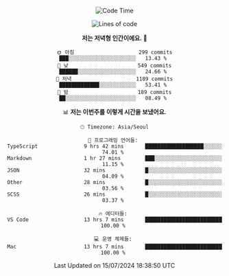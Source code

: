<div align='center'>
 
<!--START_SECTION:waka-->
![Code Time](http://img.shields.io/badge/Code%20Time-3%2C659%20hrs%2011%20mins-blue)

![Lines of code](https://img.shields.io/badge/%EC%A0%80%EB%8A%94%20%EC%97%AC%ED%83%9C%EA%B9%8C%EC%A7%80%20-1.5%20million%20%EC%A4%84%EC%9D%98%20%EC%BD%94%EB%93%9C%EB%A5%BC%20%EC%9E%91%EC%84%B1%ED%96%88%EC%96%B4%EC%9A%94.-blue)

**저는 저녁형 인간이에요. 🦉** 

```text
🌞 아침                     299 commits         ███░░░░░░░░░░░░░░░░░░░░░░   13.43 % 
🌆 낮　                     549 commits         ██████░░░░░░░░░░░░░░░░░░░   24.66 % 
🌃 저녁                     1189 commits        █████████████░░░░░░░░░░░░   53.41 % 
🌙 밤　                     189 commits         ██░░░░░░░░░░░░░░░░░░░░░░░   08.49 % 
```


📊 **저는 이번주를 이렇게 시간을 보냈어요.** 

```text
🕑︎ Timezone: Asia/Seoul

💬 프로그래밍 언어들: 
TypeScript               9 hrs 42 mins       ███████████████████░░░░░░   74.01 % 
Markdown                 1 hr 27 mins        ███░░░░░░░░░░░░░░░░░░░░░░   11.15 % 
JSON                     32 mins             █░░░░░░░░░░░░░░░░░░░░░░░░   04.09 % 
Other                    28 mins             █░░░░░░░░░░░░░░░░░░░░░░░░   03.56 % 
SCSS                     26 mins             █░░░░░░░░░░░░░░░░░░░░░░░░   03.37 % 

🔥 에디터들: 
VS Code                  13 hrs 7 mins       █████████████████████████   100.00 % 

💻 운영 체제들: 
Mac                      13 hrs 7 mins       █████████████████████████   100.00 % 
```


 Last Updated on 15/07/2024 18:38:50 UTC
<!--END_SECTION:waka-->
 </div>
<!---
Emewjin/Emewjin is a ✨ special ✨ repository because its `README.md` (this file) appears on your GitHub profile.
You can click the Preview link to take a look at your changes.
--->
